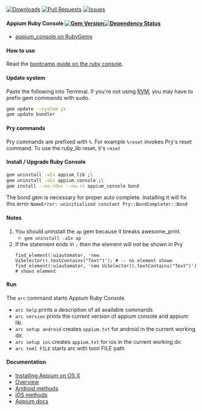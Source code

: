 [![Downloads](https://img.shields.io/gem/dt/appium_console.svg)](https://rubygems.org/gems/appium_console)
[![Pull Requests](http://issuestats.com/github/appium/ruby_console/badge/pr?style=flat)](http://issuestats.com/github/appium/ruby_console)
[![Issues](http://issuestats.com/github/appium/ruby_console/badge/issue?style=flat)](http://issuestats.com/github/appium/ruby_console)
#### Appium Ruby Console [![Gem Version](https://badge.fury.io/rb/appium_console.svg)](http://badge.fury.io/rb/appium_console)[![Dependency Status](https://gemnasium.com/appium/ruby_console.svg)](https://gemnasium.com/appium/ruby_console)

- [appium_console on RubyGems](https://rubygems.org/gems/appium_console)

#### How to use

Read the [bootcamp guide on the ruby console](https://wiki.saucelabs.com/display/DOCS/Appium+Bootcamp+2%3A+Configuring+Appium).

#### Update system

Paste the following into Terminal. If you're not using [RVM](https://rvm.io/), you may have to prefix gem commands with sudo.

```bash
gem update --system ;\
gem update bundler
```

#### Pry commands

Pry commands are prefixed with `%`. For example `%reset` invokes Pry's reset command.
To use the ruby_lib reset, it's `reset`

#### Install / Upgrade Ruby Console

```bash
gem uninstall -aIx appium_lib ;\
gem uninstall -aIx appium_console ;\
gem install --no-rdoc --no-ri appium_console bond
```

The bond gem is necessary for proper auto complete. Installing it will fix this error `NameError: uninitialized constant Pry::BondCompleter::Bond`

#### Notes

1. You should uninstall the `ap` gem because it breaks awesome_print.
    - `gem uninstall -aIx ap`
2. If the statement ends in `;` then the element will not be shown in Pry
    ```
    find_element(:uiautomator, 'new UiSelector().textContains("Text")'); # -- no element shown
    find_element(:uiautomator, 'new UiSelector().textContains("Text")') # shows element
    ```

#### Run

The `arc` command starts Appium Ruby Console.

- `arc help` prints a description of all available commands
- `arc version` prints the current version of appium console and appium lib.
- `arc setup android` creates `appium.txt` for android in the current working dir.
- `arc setup ios` creates `appium.txt` for ios in the current working dir.
- `arc toml FILE` starts arc with toml FILE path

#### Documentation

- [Installing Appium on OS X](https://github.com/appium/ruby_console/blob/master/osx.md)
- [Overview](https://github.com/appium/ruby_lib/blob/master/docs/docs.md)
- [Android methods](https://github.com/appium/ruby_lib/blob/master/docs/android_docs.md)
- [iOS methods](https://github.com/appium/ruby_lib/blob/master/docs/ios_docs.md)
- [Appium docs](https://github.com/appium/appium/tree/master/docs)
